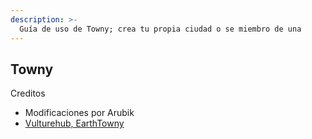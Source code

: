 ```yaml
---
description: >-
  Guía de uso de Towny; crea tu propia ciudad o se miembro de una
---
```


## Towny

Creditos

* Modificaciones por Arubik
* [Vulturehub, EarthTowny](https://docs.vulturehub.com/ayudas/guias-para-aprender-a-jugar/earth-towny)
